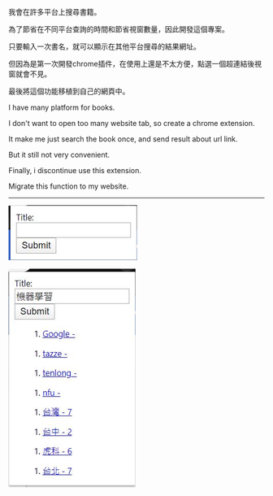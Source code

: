 我會在許多平台上搜尋書籍。

為了節省在不同平台查詢的時間和節省視窗數量，因此開發這個專案。

只要輸入一次書名，就可以顯示在其他平台搜尋的結果網址。

但因為是第一次開發chrome插件，在使用上還是不太方便，點選一個超連結後視窗就會不見。

最後將這個功能移植到自己的網頁中。

I have many platform for books.

I don't want to open too many website tab, so create a chrome extension.

It make me just search the book once, and send result about url link.

But it still not very convenient.

Finally, i discontinue use this extension.

Migrate this function to my website.

* * *
![Input book name.](./img/1.JPG)


![Return url link.](./img/2.JPG)

